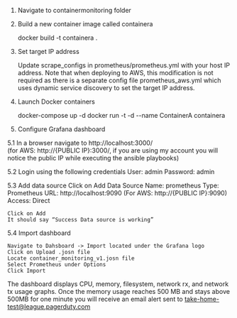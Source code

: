 1. Navigate to containermonitoring folder

2. Build a new container image called containera

	docker build -t containera .

3. Set target IP address

	Update scrape_configs in prometheus/prometheus.yml with your host IP address. Note that when deploying to AWS, this modification is not required as there is a separate config file prometheus_aws.yml which uses dynamic service discovery to set the target IP address.

4. Launch Docker containers

	docker-compose up -d
	docker run -t -d --name ContainerA containera

5. Configure Grafana dashboard

5.1 In a browser navigate to http://localhost:3000/	       
	(for AWS: http://{PUBLIC IP}:3000/, if you are using my account you will notice the       public IP while executing the ansible playbooks)

5.2 Login using the following credentials
	User: admin
	Password: admin

5.3 Add data source
	Click on Add Data Source
	Name: prometheus
	Type: Prometheus
	URL: http://localhost:9090  (For AWS: http://{PUBLIC IP}:9090)
	Access: Direct

	Click on Add
	It should say “Success Data source is working”

5.4 Import dashboard 

	Navigate to Dahsboard -> Import located under the Grafana logo
	Click on Upload .josn file
	Locate container_monitoring_v1.josn file
	Select Prometheus under Options
	Click Import

The dashboard displays CPU, memory, filesystem, network rx, and network tx usage graphs. Once the memory usage reaches 500 MB and stays above 500MB for one minute you will receive an email alert sent to take-home-test@league.pagerduty.com 

